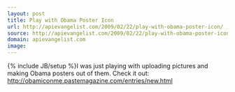 ```yaml
---
layout: post
title: Play with Obama Poster Icon
url: http://apievangelist.com/2009/02/22/play-with-obama-poster-icon/
source: http://apievangelist.com/2009/02/22/play-with-obama-poster-icon/
domain: apievangelist.com
image: 
---
```

{% include JB/setup %}I was just playing with uploading pictures and making Obama posters out of them.  Check it out: http://obamiconme.pastemagazine.com/entries/new.html